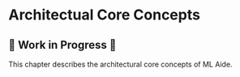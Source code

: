 # Architectual Core Concepts

## :construction: Work in Progress :construction:

This chapter describes the architectural core concepts of ML Aide.